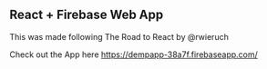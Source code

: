 ## React + Firebase Web App

This was made following The Road to React by @rwieruch

Check out the App here https://dempapp-38a7f.firebaseapp.com/
